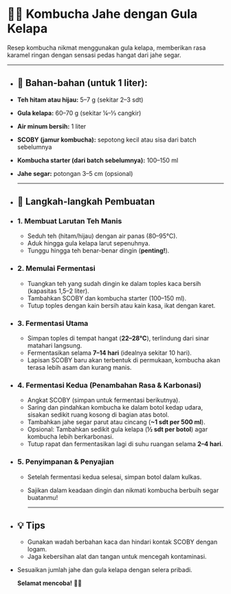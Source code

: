 # 🥥✨ Kombucha Jahe dengan Gula Kelapa

Resep kombucha nikmat menggunakan gula kelapa, memberikan rasa karamel ringan dengan sensasi pedas hangat dari jahe segar.

---
- ## 🍃 Bahan-bahan (untuk 1 liter):
- **Teh hitam atau hijau:** 5–7 g (sekitar 2–3 sdt)
- **Gula kelapa:** 60–70 g (sekitar ¼–⅓ cangkir)
- **Air minum bersih:** 1 liter
- **SCOBY (jamur kombucha):** sepotong kecil atau sisa dari batch sebelumnya
- **Kombucha starter (dari batch sebelumnya):** 100–150 ml
- **Jahe segar:** potongan 3–5 cm (opsional)
  
  ---
- ## 📝 Langkah-langkah Pembuatan
- ### 1. Membuat Larutan Teh Manis
	- Seduh teh (hitam/hijau) dengan air panas (80–95°C).
	- Aduk hingga gula kelapa larut sepenuhnya.
	- Tunggu hingga teh benar-benar dingin (**penting!**).
- ### 2. Memulai Fermentasi
	- Tuangkan teh yang sudah dingin ke dalam toples kaca bersih (kapasitas 1,5–2 liter).
	- Tambahkan SCOBY dan kombucha starter (100–150 ml).
	- Tutup toples dengan kain bersih atau kain kasa, ikat dengan karet.
- ### 3. Fermentasi Utama
	- Simpan toples di tempat hangat (**22–28°C**), terlindung dari sinar matahari langsung.
	- Fermentasikan selama **7–14 hari** (idealnya sekitar 10 hari).
	- Lapisan SCOBY baru akan terbentuk di permukaan, kombucha akan terasa lebih asam dan kurang manis.
- ### 4. Fermentasi Kedua (Penambahan Rasa & Karbonasi)
	- Angkat SCOBY (simpan untuk fermentasi berikutnya).
	- Saring dan pindahkan kombucha ke dalam botol kedap udara, sisakan sedikit ruang kosong di bagian atas botol.
	- Tambahkan jahe segar parut atau cincang (**~1 sdt per 500 ml**).
	- Opsional: Tambahkan sedikit gula kelapa (**½ sdt per botol**) agar kombucha lebih berkarbonasi.
	- Tutup rapat dan fermentasikan lagi di suhu ruangan selama **2–4 hari**.
- ### 5. Penyimpanan & Penyajian
	- Setelah fermentasi kedua selesai, simpan botol dalam kulkas.
	- Sajikan dalam keadaan dingin dan nikmati kombucha berbuih segar buatanmu!
	  
	  ---
- ## 💡 Tips
	- Gunakan wadah berbahan kaca dan hindari kontak SCOBY dengan logam.
	- Jaga kebersihan alat dan tangan untuk mencegah kontaminasi.
- Sesuaikan jumlah jahe dan gula kelapa dengan selera pribadi.
  
  **Selamat mencoba!** 🍹✨